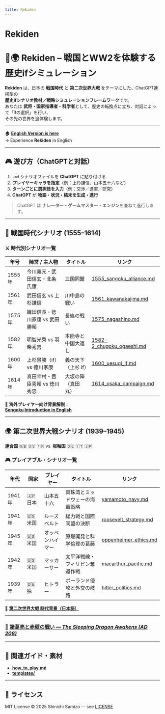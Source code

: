 ```yaml
---
title: Rekiden
---
```


<style>
html,body{height:100%; margin:0;}
body{
  background-image:url('{{ site.baseurl }}/assets/images/washi.PNG');
  background-size:cover;
  background-position:center;
  background-attachment:fixed;
}

/* Minimaの白や箱影を消す */
.site-header, .site-footer, .page-content, .wrapper, .page, .post, .post-list,
.site-nav, .site-title, .site-nav .page-link {
  background: transparent !important;
  box-shadow: none !important;
  border: none !important;
}

/* ▼ A) 完全に背景だけ（読みやすさ補助なし） */
.main{
  max-width:980px; margin:2rem auto; padding:0;   /* ←余白だけ残す */
  background: transparent;                        /* ←白背景を消す */
}

/* ▼ B) 少しだけ白地を入れて可読性UP（Aを無視して使いたい方だけON）
.main{
  max-width:980px; margin:2rem auto; padding:1.5rem;
  background: rgba(255,255,255,.55);   /* 0.55→薄い。0に近いほど和紙が強く見える */
  border-radius: 8px;
  backdrop-filter: blur(1px);          /* 文字の読みやすさ補助（対応ブラウザのみ） */
}
*/
</style>

<div class="main" markdown="1">

# Rekiden
# 🏯🌍 **Rekiden – 戦国とWW2を体験する歴史ifシミュレーション**

**Rekiden** は、日本の **戦国時代** と **第二次世界大戦** をテーマにした、ChatGPT連携型の  
**歴史ifシナリオ教材／戦略シミュレーションフレームワーク**です。  
あなたは **武将・国家指導者・科学者**として、歴史の転換点に立ち、対話によって「ifの選択」を行い、  
その先の世界を追体験します。

---

🏠 [**English Version is here**](./README_en.md)  
→ Experience **Rekiden** in English

---

## 🎮 **遊び方（ChatGPTと対話）**

1. `.md` シナリオファイルを **ChatGPT** に貼り付ける  
2. **プレイヤーキャラを指定**（例：上杉謙信、山本五十六など）  
3. **ターンごとに選択肢を入力**（例：交渉／進軍／研究）  
4. **ChatGPT** が **物語・状況・結末を生成・進行**

> ChatGPT は **ナレーター・ゲームマスター・エンジン**を兼ねて進行します。

---

## 🏯 **戦国時代シナリオ (1555–1614)**

### ⚔️ **時代別シナリオ一覧**

| 年号 | 陣営 / 主人物 | タイトル | リンク |
|---|---|---|---|
| 1555年 | 今川義元・武田信玄・北条氏康 | 三国同盟 | [1555_sangoku_alliance.md](./sengoku/periods/1555_sangoku_alliance.md) |
| 1561年 | 武田信玄 vs 上杉謙信 | 川中島の戦い | [1561_kawanakajima.md](./sengoku/periods/1561_kawanakajima.md) |
| 1575年 | 織田信長・徳川家康 vs 武田勝頼 | 長篠の戦い | [1575_nagashino.md](./sengoku/periods/1575_nagashino.md) |
| 1582年 | 明智光秀 vs 羽柴秀吉 | 本能寺と中国大返し | [1582-2_chugoku_ogaeshi.md](./sengoku/periods/1582-2_chugoku_ogaeshi.md) |
| 1600年 | 上杉景勝（if） vs 徳川家康 | 義の天下（上杉 if） | [1600_uesugi_if.md](./sengoku/periods/1600_uesugi_if.md) |
| 1614年 | 真田幸村・豊臣秀頼 vs 徳川秀忠 | 大坂の陣（真田丸） | [1614_osaka_campaign.md](./sengoku/periods/1614_osaka_campaign.md) |

📘 **海外プレイヤー向け背景解説：**  
[**Sengoku Introduction in English**](./docs/sengoku_intro_en.md)

---

## 🌍 **第二次世界大戦シナリオ (1939–1945)**  
**連合国** 🇬🇧 🇺🇸 🇫🇷 vs. **枢軸国** 🇩🇪 🇮🇹 🇯🇵

### 🎮 **プレイアブル・シナリオ一覧**

| 年代 | 国家 | プレイヤー | タイトル | リンク |
|---|---|---|---|---|
| 1941年 | 🇯🇵 日本 | 山本五十六 | 真珠湾とミッドウェーの海軍戦略 | [yamamoto_navy.md](./ww2/japan/yamamoto_navy.md) |
| 1941年 | 🇺🇸 米国 | ルーズベルト | 総力戦と国際同盟の決断 | [roosevelt_strategy.md](./ww2/usa/roosevelt_strategy.md) |
| 1945年 | 🇺🇸 米国 | オッペンハイマー | 原爆開発と科学倫理の葛藤 | [oppenheimer_ethics.md](./ww2/usa/oppenheimer_ethics.md) |
| 1942年 | 🇺🇸 米国 | マッカーサー | 太平洋戦線・フィリピン奪還作戦 | [macarthur_pacific.md](./ww2/usa/macarthur_pacific.md) |
| 1939年 | 🇩🇪 独 | ヒトラー | ポーランド侵攻と外交の岐路 | [hitler_politics.md](./ww2/germany/hitler_politics.md) |

📖 [**第二次世界大戦 時代背景（日本語）**](./ww2/ww2_overview.md)

---

### 🐉 [**諸葛亮と赤壁の戦い** — *The Sleeping Dragon Awakens (AD 208)*](./three_kingdoms/red_cliffs_en.md)

---

## 📘 **関連ガイド・素材**
- [**how_to_play.md**](./docs/how_to_play.md)  
- [**templates/**](./templates/)

---

## 📜 **ライセンス**
MIT License © 2025 Shinichi Samizo — see [LICENSE](./LICENSE)

</div>
